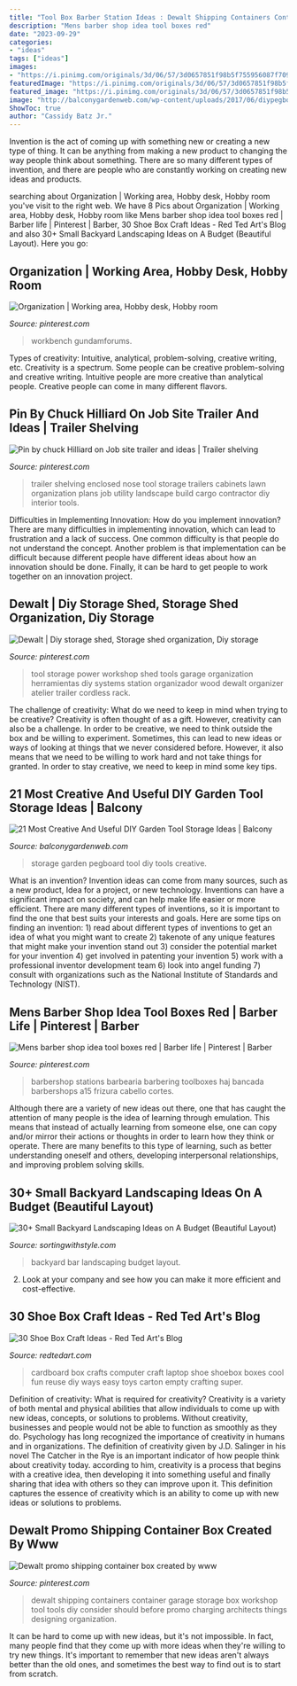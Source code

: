 ```yaml
---
title: "Tool Box Barber Station Ideas : Dewalt Shipping Containers Container Garage Storage Box Workshop Tool Tools Diy Consider Should Before Promo Charging Architects Things Designing Organization"
description: "Mens barber shop idea tool boxes red"
date: "2023-09-29"
categories:
- "ideas"
tags: ["ideas"]
images:
- "https://i.pinimg.com/originals/3d/06/57/3d0657851f98b5f755956087f709db83.jpg"
featuredImage: "https://i.pinimg.com/originals/3d/06/57/3d0657851f98b5f755956087f709db83.jpg"
featured_image: "https://i.pinimg.com/originals/3d/06/57/3d0657851f98b5f755956087f709db83.jpg"
image: "http://balconygardenweb.com/wp-content/uploads/2017/06/diypegboard-for-storage.jpg"
ShowToc: true
author: "Cassidy Batz Jr."
---
```



Invention is the act of coming up with something new or creating a new type of thing. It can be anything from making a new product to changing the way people think about something. There are so many different types of invention, and there are people who are constantly working on creating new ideas and products.

	

		
searching about Organization | Working area, Hobby desk, Hobby room you've visit to the right web. We have 8 Pics about Organization | Working area, Hobby desk, Hobby room like Mens barber shop idea tool boxes red | Barber life | Pinterest | Barber, 30 Shoe Box Craft Ideas - Red Ted Art&#039;s Blog and also 30+ Small Backyard Landscaping Ideas on A Budget (Beautiful Layout). Here you go:
		
    
## Organization | Working Area, Hobby Desk, Hobby Room

<img loading=lazy src="https://i.pinimg.com/736x/76/b4/d2/76b4d2a1c3057256f8566a8e862df78d.jpg" onerror="this.onerror=null;this.src='https://tse3.mm.bing.net/th?id=OIP.0IMeT7mH7Xu0_hiOJ9-O3AHaGQ&amp;pid=15.1';" alt="Organization | Working area, Hobby desk, Hobby room">

_Source: pinterest.com_

>workbench gundamforums. 

	

Types of creativity: Intuitive, analytical, problem-solving, creative writing, etc.
Creativity is a spectrum. Some people can be creative problem-solving and creative writing. Intuitive people are more creative than analytical people. Creative people can come in many different flavors.

    
## Pin By Chuck Hilliard On Job Site Trailer And Ideas | Trailer Shelving

<img loading=lazy src="https://i.pinimg.com/originals/3d/06/57/3d0657851f98b5f755956087f709db83.jpg" onerror="this.onerror=null;this.src='https://tse2.mm.bing.net/th?id=OIP.0LFZQpNIVO8nzlU4dAJtMwHaFj&amp;pid=15.1';" alt="Pin by chuck Hilliard on Job site trailer and ideas | Trailer shelving">

_Source: pinterest.com_

>trailer shelving enclosed nose tool storage trailers cabinets lawn organization plans job utility landscape build cargo contractor diy interior tools. 

	

Difficulties in Implementing Innovation: How do you implement innovation?
There are many difficulties in implementing innovation, which can lead to frustration and a lack of success. One common difficulty is that people do not understand the concept. Another problem is that implementation can be difficult because different people have different ideas about how an innovation should be done. Finally, it can be hard to get people to work together on an innovation project.

    
## Dewalt | Diy Storage Shed, Storage Shed Organization, Diy Storage

<img loading=lazy src="https://i.pinimg.com/736x/e6/81/c8/e681c88499286434fb397716b2c0d972--power-tool-storage-power-tools.jpg" onerror="this.onerror=null;this.src='https://tse1.mm.bing.net/th?id=OIP.WU1utKv7DGgA6YNlejjJSgHaJ3&amp;pid=15.1';" alt="Dewalt | Diy storage shed, Storage shed organization, Diy storage">

_Source: pinterest.com_

>tool storage power workshop shed tools garage organization herramientas diy systems station organizador wood dewalt organizer atelier trailer cordless rack. 

	

The challenge of creativity: What do we need to keep in mind when trying to be creative?
Creativity is often thought of as a gift. However, creativity can also be a challenge. In order to be creative, we need to think outside the box and be willing to experiment. Sometimes, this can lead to new ideas or ways of looking at things that we never considered before. However, it also means that we need to be willing to work hard and not take things for granted. In order to stay creative, we need to keep in mind some key tips.

    
## 21 Most Creative And Useful DIY Garden Tool Storage Ideas | Balcony

<img loading=lazy src="http://balconygardenweb.com/wp-content/uploads/2017/06/diypegboard-for-storage.jpg" onerror="this.onerror=null;this.src='https://tse2.mm.bing.net/th?id=OIP.c6TQkdogP_MjlUZ3ntKpcQHaJQ&amp;pid=15.1';" alt="21 Most Creative And Useful DIY Garden Tool Storage Ideas | Balcony">

_Source: balconygardenweb.com_

>storage garden pegboard tool diy tools creative. 

	

What is an invention?
Invention ideas can come from many sources, such as a new product, Idea for a project, or new technology. Inventions can have a significant impact on society, and can help make life easier or more efficient. There are many different types of inventions, so it is important to find the one that best suits your interests and goals. Here are some tips on finding an invention: 1) read about different types of inventions to get an idea of what you might want to create 2) takenote of any unique features that might make your invention stand out 3) consider the potential market for your invention 4) get involved in patenting your invention 5) work with a professional inventor development team 6) look into angel funding 7) consult with organizations such as the National Institute of Standards and Technology (NIST).

    
## Mens Barber Shop Idea Tool Boxes Red | Barber Life | Pinterest | Barber

<img loading=lazy src="https://s-media-cache-ak0.pinimg.com/736x/90/dd/50/90dd505dd175df43371578343cda900f.jpg" onerror="this.onerror=null;this.src='https://tse1.mm.bing.net/th?id=OIP.VECGWgGMilP3eWj7esHymAHaHa&amp;pid=15.1';" alt="Mens barber shop idea tool boxes red | Barber life | Pinterest | Barber">

_Source: pinterest.com_

>barbershop stations barbearia barbering toolboxes haj bancada barbershops a15 frizura cabello cortes. 

	

Although there are a variety of new ideas out there, one that has caught the attention of many people is the idea of learning through emulation. This means that instead of actually learning from someone else, one can copy and/or mirror their actions or thoughts in order to learn how they think or operate. There are many benefits to this type of learning, such as better understanding oneself and others, developing interpersonal relationships, and improving problem solving skills.

    
## 30+ Small Backyard Landscaping Ideas On A Budget (Beautiful Layout)

<img loading=lazy src="https://i0.wp.com/sortingwithstyle.com/wp-content/uploads/2019/05/4.-Backyard-Bar-small-backyard-landscaping-ideas.jpg?resize=768%2C1024&amp;ssl=1" onerror="this.onerror=null;this.src='https://tse3.mm.bing.net/th?id=OIP.gGxeDvqn9LN9bx7-XLcTKgHaJ4&amp;pid=15.1';" alt="30+ Small Backyard Landscaping Ideas on A Budget (Beautiful Layout)">

_Source: sortingwithstyle.com_

>backyard bar landscaping budget layout. 

	

2. Look at your company and see how you can make it more efficient and cost-effective.

    
## 30 Shoe Box Craft Ideas - Red Ted Art&#039;s Blog

<img loading=lazy src="http://www.redtedart.com/wp-content/uploads/2014/05/Cardboard-Box-crafts-computer-4.jpg" onerror="this.onerror=null;this.src='https://tse4.mm.bing.net/th?id=OIP.7M9uMGBRPq2yudWdQNAsowHaE8&amp;pid=15.1';" alt="30 Shoe Box Craft Ideas - Red Ted Art&#039;s Blog">

_Source: redtedart.com_

>cardboard box crafts computer craft laptop shoe shoebox boxes cool fun reuse diy ways easy toys carton empty crafting super. 

	

Definition of creativity: What is required for creativity?
Creativity is a variety of both mental and physical abilities that allow individuals to come up with new ideas, concepts, or solutions to problems. Without creativity, businesses and people would not be able to function as smoothly as they do. Psychology has long recognized the importance of creativity in humans and in organizations. The definition of creativity given by J.D. Salinger in his novel The Catcher in the Rye is an important indicator of how people think about creativity today. according to him, creativity is a process that begins with a creative idea, then developing it into something useful and finally sharing that idea with others so they can improve upon it. This definition captures the essence of creativity which is an ability to come up with new ideas or solutions to problems.

    
## Dewalt Promo Shipping Container Box Created By Www

<img loading=lazy src="https://i.pinimg.com/originals/8b/49/33/8b493370b5090efd8da2ca2962397698.jpg" onerror="this.onerror=null;this.src='https://tse3.mm.bing.net/th?id=OIP.BKPx7nKLN4BCZqOm4ylQnwHaJ4&amp;pid=15.1';" alt="Dewalt promo shipping container box created by www">

_Source: pinterest.com_

>dewalt shipping containers container garage storage box workshop tool tools diy consider should before promo charging architects things designing organization. 

	

It can be hard to come up with new ideas, but it's not impossible. In fact, many people find that they come up with more ideas when they're willing to try new things. It's important to remember that new ideas aren't always better than the old ones, and sometimes the best way to find out is to start from scratch.

